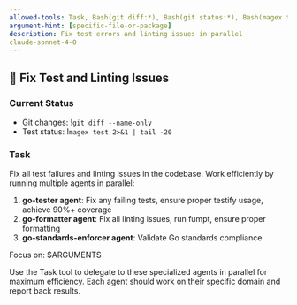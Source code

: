```yaml
---
allowed-tools: Task, Bash(git diff:*), Bash(git status:*), Bash(magex test:*), Bash(magex lint:*)
argument-hint: [specific-file-or-package]
description: Fix test errors and linting issues in parallel
claude-sonnet-4-0
---
```


## 🔧 Fix Test and Linting Issues

### Current Status
- Git changes: !`git diff --name-only`
- Test status: !`magex test 2>&1 | tail -20`

### Task
Fix all test failures and linting issues in the codebase. Work efficiently by running multiple agents in parallel:

1. **go-tester agent**: Fix any failing tests, ensure proper testify usage, achieve 90%+ coverage
2. **go-formatter agent**: Fix all linting issues, run fumpt, ensure proper formatting
3. **go-standards-enforcer agent**: Validate Go standards compliance

Focus on: $ARGUMENTS

Use the Task tool to delegate to these specialized agents in parallel for maximum efficiency. Each agent should work on their specific domain and report back results.
